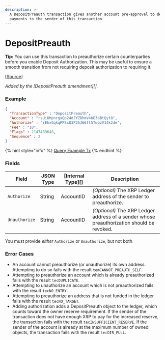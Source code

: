 ```yaml
---
description: >-
  A DepositPreauth transaction gives another account pre-approval to deliver
  payments to the sender of this transaction.
---
```


# DepositPreauth

**Tip:** You can use this transaction to preauthorize certain counterparties before you enable Deposit Authorization. This may be useful to ensure a smooth transition from not requiring deposit authorization to requiring it.

\[[Source](https://github.com/Xahau/xahaud/blob/dev/src/ripple/app/tx/impl/URIToken.cpp)]

_Added by the \[DepositPreauth amendment]\[]._

### Example

```json
{
  "TransactionType" : "DepositPreauth",
  "Account" : "rsUiUMpnrgxQp24dJYZDhmV4bE3aBtQyt8",
  "Authorize" : "rEhxGqkqPPSxQ3P25J66ft5TwpzV14k2de",
  "Fee" : "10",
  "Flags" : 2147483648,
  "Sequence" : 2
}
```

{% hint style="info" %}
[Query Example Tx](http://localhost:4000/tx?binary=false\&id=example\_URITokenBurn\&transaction=C53ECF838647FA5A4C780377025FEC7999AB4182590510CA461444B207AB74A9)
{% endhint %}

### Fields

| Field         | JSON Type | \[Internal Type]\[] | Description                                                                               |
| ------------- | --------- | ------------------- | ----------------------------------------------------------------------------------------- |
| `Authorize`   | String    | AccountID           | _(Optional)_ The XRP Ledger address of the sender to preauthorize.                        |
| `Unauthorize` | String    | AccountID           | _(Optional)_ The XRP Ledger address of a sender whose preauthorization should be revoked. |

You must provide _either_ `Authorize` or `Unauthorize`, but not both.

### Error Cases

* An account cannot preauthorize (or unauthorize) its own address. Attempting to do so fails with the result `temCANNOT_PREAUTH_SELF`.
* Attempting to preauthorize an account which is already preauthorized fails with the result `tecDUPLICATE`.
* Attempting to unauthorize an account which is not preauthorized fails with the result `tecNO_ENTRY`.
* Attempting to preauthorize an address that is not funded in the ledger fails with the result `tecNO_TARGET`.
* Adding authorization adds a DepositPreauth object to the ledger, which counts toward the owner reserve requirement. If the sender of the transaction does not have enough XRP to pay for the increased reserve, the transaction fails with the result `tecINSUFFICIENT_RESERVE`. If the sender of the account is already at the maximum number of owned objects, the transaction fails with the result `tecDIR_FULL`.

